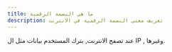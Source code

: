```yaml
---
title: ما هي البصمة الرقمية
description: تعريف معنى البصمة الرقمية في الانترنت
---
```

عند تصفح الانترنت, بترك المستخدم بيانات مثل ال IP , وغيرها.

